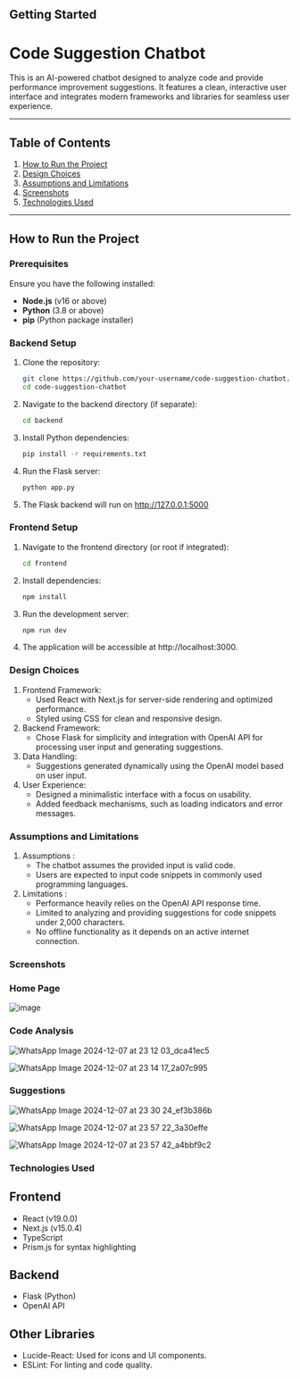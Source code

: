 ## Getting Started
  
# **Code Suggestion Chatbot**

This is an AI-powered chatbot designed to analyze code and provide performance improvement suggestions. It features a clean, interactive user interface and integrates modern frameworks and libraries for seamless user experience.

---

## **Table of Contents**

1. [How to Run the Project](#how-to-run-the-project)  
2. [Design Choices](#design-choices)  
3. [Assumptions and Limitations](#assumptions-and-limitations)  
4. [Screenshots](#screenshots)  
5. [Technologies Used](#technologies-used)

---

## **How to Run the Project**

### **Prerequisites**
Ensure you have the following installed:
- **Node.js** (v16 or above)
- **Python** (3.8 or above)
- **pip** (Python package installer)

### **Backend Setup**
1. Clone the repository:
   ```bash
   git clone https://github.com/your-username/code-suggestion-chatbot.git
   cd code-suggestion-chatbot
2. Navigate to the backend directory (if separate):
   ```bash
   cd backend
3. Install Python dependencies:
   ```bash
   pip install -r requirements.txt
4. Run the Flask server:
   ```bash
   python app.py
5. The Flask backend will run on http://127.0.0.1:5000
   
### **Frontend Setup**
1. Navigate to the frontend directory (or root if integrated):
   ```bash
   cd frontend
2. Install dependencies:
   ```bash
   npm install
3. Run the development server:
   ```bash
   npm run dev
4. The application will be accessible at http://localhost:3000.

### **Design Choices**

1. Frontend Framework:
    * Used React with Next.js for server-side rendering and optimized performance.
    * Styled using CSS for clean and responsive design.
2. Backend Framework:
    * Chose Flask for simplicity and integration with OpenAI API for processing user input and generating suggestions.
3. Data Handling:
    * Suggestions generated dynamically using the OpenAI model based on user input.
4. User Experience:
    * Designed a minimalistic interface with a focus on usability.
    * Added feedback mechanisms, such as loading indicators and error messages.


### **Assumptions and Limitations**

1. Assumptions :
     * The chatbot assumes the provided input is valid code.
     * Users are expected to input code snippets in commonly used programming languages.
2. Limitations :
     * Performance heavily relies on the OpenAI API response time.
     * Limited to analyzing and providing suggestions for code snippets under 2,000 characters.
     * No offline functionality as it depends on an active internet connection.


### **Screenshots**

### Home Page

![image](https://github.com/user-attachments/assets/18f19cee-b6aa-4dc8-b165-6db28488e214)

### Code Analysis

![WhatsApp Image 2024-12-07 at 23 12 03_dca41ec5](https://github.com/user-attachments/assets/7c5a2321-dcf4-413c-b464-330432e29088)

![WhatsApp Image 2024-12-07 at 23 14 17_2a07c995](https://github.com/user-attachments/assets/a77afd82-8dac-4f64-9049-8d106b0e29b8)

### Suggestions

![WhatsApp Image 2024-12-07 at 23 30 24_ef3b386b](https://github.com/user-attachments/assets/799daaf5-b050-4b88-9619-8a6156442914)

![WhatsApp Image 2024-12-07 at 23 57 22_3a30effe](https://github.com/user-attachments/assets/a030a23a-1938-442e-a1c2-0fbaffe50778)

![WhatsApp Image 2024-12-07 at 23 57 42_a4bbf9c2](https://github.com/user-attachments/assets/f098b0e3-2d41-4e79-9d72-48ea0b32467b)


### **Technologies Used**

## Frontend 
  * React (v19.0.0)
  * Next.js (v15.0.4)
  * TypeScript
  * Prism.js for syntax highlighting
## Backend
  * Flask (Python)
  * OpenAI API
## Other Libraries
  * Lucide-React: Used for icons and UI components.
  * ESLint: For linting and code quality.

